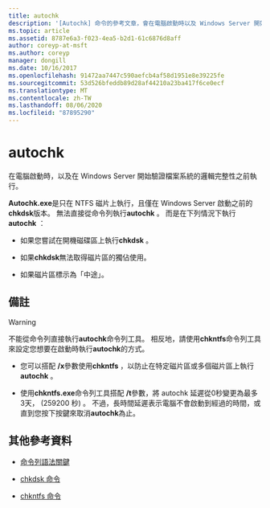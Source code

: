 ```yaml
---
title: autochk
description: '[Autochk] 命令的參考文章，會在電腦啟動時以及 Windows Server 開始驗證檔案系統的邏輯完整性時執行。'
ms.topic: article
ms.assetid: 8787e6a3-f023-4ea5-b2d1-61c6876d8aff
author: coreyp-at-msft
ms.author: coreyp
manager: dongill
ms.date: 10/16/2017
ms.openlocfilehash: 91472aa7447c590aefcb4af58d1951e8e39225fe
ms.sourcegitcommit: 53d526bfeddb89d28af44210a23ba417f6ce0ecf
ms.translationtype: MT
ms.contentlocale: zh-TW
ms.lasthandoff: 08/06/2020
ms.locfileid: "87895290"
---
```

# <a name="autochk"></a>autochk

在電腦啟動時，以及在 Windows Server 開始驗證檔案系統的邏輯完整性之前執行。

**Autochk.exe**是只在 NTFS 磁片上執行，且僅在 Windows Server 啟動之前的**chkdsk**版本。 無法直接從命令列執行**autochk** 。 而是在下列情況下執行**autochk** ：

- 如果您嘗試在開機磁碟區上執行**chkdsk** 。

- 如果**chkdsk**無法取得磁片區的獨佔使用。

- 如果磁片區標示為「中途」。

## <a name="remarks"></a>備註

> [!WARNING]
> 不能從命令列直接執行**autochk**命令列工具。 相反地，請使用**chkntfs**命令列工具來設定您想要在啟動時執行**autochk**的方式。
>
> - 您可以搭配 **/x**參數使用**chkntfs** ，以防止在特定磁片區或多個磁片區上執行**autochk** 。
>
> - 使用**chkntfs.exe**命令列工具搭配 **/t**參數，將 autochk 延遲從0秒變更為最多3天， (259200 秒) 。 不過，長時間延遲表示電腦不會啟動到經過的時間，或直到您按下按鍵來取消**autochk**為止。

## <a name="additional-references"></a>其他參考資料

- [命令列語法關鍵](command-line-syntax-key.md)

- [chkdsk 命令](chkdsk.md)

- [chkntfs 命令](chkntfs.md)
